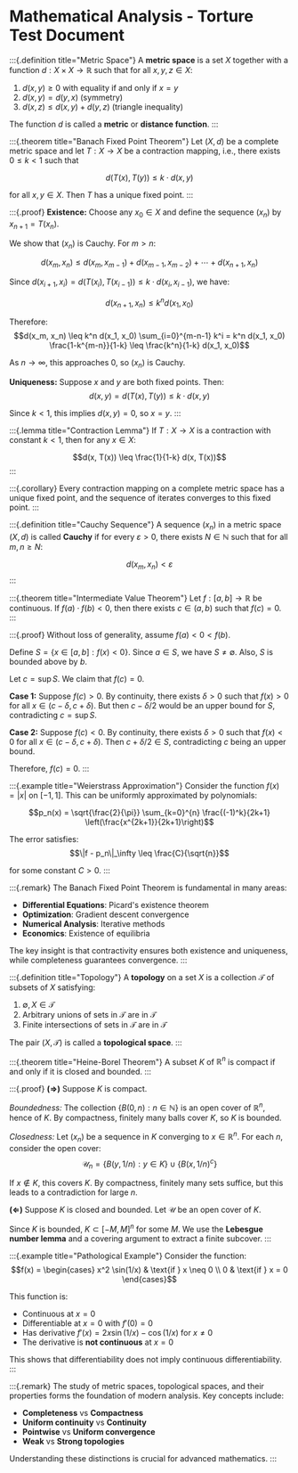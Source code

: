 # Mathematical Analysis - Torture Test Document

:::{.definition title="Metric Space"}
A **metric space** is a set $X$ together with a function $d: X \times X \to \mathbb{R}$ such that for all $x, y, z \in X$:

1. $d(x, y) \geq 0$ with equality if and only if $x = y$
2. $d(x, y) = d(y, x)$ (symmetry)  
3. $d(x, z) \leq d(x, y) + d(y, z)$ (triangle inequality)

The function $d$ is called a **metric** or **distance function**.
:::

:::{.theorem title="Banach Fixed Point Theorem"}
Let $(X, d)$ be a complete metric space and let $T: X \to X$ be a contraction mapping, i.e., there exists $0 \leq k < 1$ such that

$$d(T(x), T(y)) \leq k \cdot d(x, y)$$

for all $x, y \in X$. Then $T$ has a unique fixed point.
:::

:::{.proof}
**Existence:** Choose any $x_0 \in X$ and define the sequence $(x_n)$ by $x_{n+1} = T(x_n)$.

We show that $(x_n)$ is Cauchy. For $m > n$:

$$d(x_m, x_n) \leq d(x_m, x_{m-1}) + d(x_{m-1}, x_{m-2}) + \cdots + d(x_{n+1}, x_n)$$

Since $d(x_{i+1}, x_i) = d(T(x_i), T(x_{i-1})) \leq k \cdot d(x_i, x_{i-1})$, we have:

$$d(x_{n+1}, x_n) \leq k^n d(x_1, x_0)$$

Therefore:
$$d(x_m, x_n) \leq k^n d(x_1, x_0) \sum_{i=0}^{m-n-1} k^i = k^n d(x_1, x_0) \frac{1-k^{m-n}}{1-k} \leq \frac{k^n}{1-k} d(x_1, x_0)$$

As $n \to \infty$, this approaches 0, so $(x_n)$ is Cauchy.

**Uniqueness:** Suppose $x$ and $y$ are both fixed points. Then:
$$d(x, y) = d(T(x), T(y)) \leq k \cdot d(x, y)$$

Since $k < 1$, this implies $d(x, y) = 0$, so $x = y$.
:::

:::{.lemma title="Contraction Lemma"}
If $T: X \to X$ is a contraction with constant $k < 1$, then for any $x \in X$:

$$d(x, T(x)) \leq \frac{1}{1-k} d(x, T(x))$$
:::

:::{.corollary}
Every contraction mapping on a complete metric space has a unique fixed point, and the sequence of iterates converges to this fixed point.
:::

:::{.definition title="Cauchy Sequence"}
A sequence $(x_n)$ in a metric space $(X, d)$ is called **Cauchy** if for every $\varepsilon > 0$, there exists $N \in \mathbb{N}$ such that for all $m, n \geq N$:

$$d(x_m, x_n) < \varepsilon$$
:::

:::{.theorem title="Intermediate Value Theorem"}
Let $f: [a, b] \to \mathbb{R}$ be continuous. If $f(a) \cdot f(b) < 0$, then there exists $c \in (a, b)$ such that $f(c) = 0$.
:::

:::{.proof}
Without loss of generality, assume $f(a) < 0 < f(b)$.

Define $S = \{x \in [a, b] : f(x) < 0\}$. Since $a \in S$, we have $S \neq \emptyset$. Also, $S$ is bounded above by $b$.

Let $c = \sup S$. We claim that $f(c) = 0$.

**Case 1:** Suppose $f(c) > 0$. By continuity, there exists $\delta > 0$ such that $f(x) > 0$ for all $x \in (c - \delta, c + \delta)$. But then $c - \delta/2$ would be an upper bound for $S$, contradicting $c = \sup S$.

**Case 2:** Suppose $f(c) < 0$. By continuity, there exists $\delta > 0$ such that $f(x) < 0$ for all $x \in (c - \delta, c + \delta)$. Then $c + \delta/2 \in S$, contradicting $c$ being an upper bound.

Therefore, $f(c) = 0$.
:::

:::{.example title="Weierstrass Approximation"}
Consider the function $f(x) = |x|$ on $[-1, 1]$. This can be uniformly approximated by polynomials:

$$p_n(x) = \sqrt{\frac{2}{\pi}} \sum_{k=0}^{n} \frac{(-1)^k}{2k+1} \left(\frac{x^{2k+1}}{2k+1}\right)$$

The error satisfies:
$$\|f - p_n\|_\infty \leq \frac{C}{\sqrt{n}}$$

for some constant $C > 0$.
:::

:::{.remark}
The Banach Fixed Point Theorem is fundamental in many areas:

- **Differential Equations**: Picard's existence theorem
- **Optimization**: Gradient descent convergence  
- **Numerical Analysis**: Iterative methods
- **Economics**: Existence of equilibria

The key insight is that contractivity ensures both existence and uniqueness, while completeness guarantees convergence.
:::

:::{.definition title="Topology"}
A **topology** on a set $X$ is a collection $\mathcal{T}$ of subsets of $X$ satisfying:

1. $\emptyset, X \in \mathcal{T}$
2. Arbitrary unions of sets in $\mathcal{T}$ are in $\mathcal{T}$
3. Finite intersections of sets in $\mathcal{T}$ are in $\mathcal{T}$

The pair $(X, \mathcal{T})$ is called a **topological space**.
:::

:::{.theorem title="Heine-Borel Theorem"}
A subset $K$ of $\mathbb{R}^n$ is compact if and only if it is closed and bounded.
:::

:::{.proof}
**($\Rightarrow$)** Suppose $K$ is compact.

*Boundedness:* The collection $\{B(0, n) : n \in \mathbb{N}\}$ is an open cover of $\mathbb{R}^n$, hence of $K$. By compactness, finitely many balls cover $K$, so $K$ is bounded.

*Closedness:* Let $(x_n)$ be a sequence in $K$ converging to $x \in \mathbb{R}^n$. For each $n$, consider the open cover:
$$\mathcal{U}_n = \{B(y, 1/n) : y \in K\} \cup \{B(x, 1/n)^c\}$$

If $x \notin K$, this covers $K$. By compactness, finitely many sets suffice, but this leads to a contradiction for large $n$.

**($\Leftarrow$)** Suppose $K$ is closed and bounded. Let $\mathcal{U}$ be an open cover of $K$.

Since $K$ is bounded, $K \subset [-M, M]^n$ for some $M$. We use the **Lebesgue number lemma** and a covering argument to extract a finite subcover.
:::

:::{.example title="Pathological Example"}
Consider the function:
$$f(x) = \begin{cases}
x^2 \sin(1/x) & \text{if } x \neq 0 \\
0 & \text{if } x = 0
\end{cases}$$

This function is:
- Continuous at $x = 0$
- Differentiable at $x = 0$ with $f'(0) = 0$
- Has derivative $f'(x) = 2x\sin(1/x) - \cos(1/x)$ for $x \neq 0$
- The derivative is **not continuous** at $x = 0$

This shows that differentiability does not imply continuous differentiability.
:::

:::{.remark}
The study of metric spaces, topological spaces, and their properties forms the foundation of modern analysis. Key concepts include:

- **Completeness** vs **Compactness**
- **Uniform continuity** vs **Continuity**  
- **Pointwise** vs **Uniform convergence**
- **Weak** vs **Strong topologies**

Understanding these distinctions is crucial for advanced mathematics.
::: 